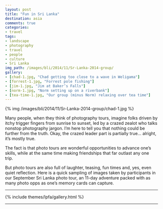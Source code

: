 ```yaml
---
layout: post
title: "Fun in Sri Lanka"
destination: asia
comments: true
categories:
- travel
tags:
- landscape
- photography
- travel
- people
- culture
- Sri Lanka
img_path: /images/bli/2014/11/Sr-Lanka-2014-group/
gallery:
- [chad-1.jpg, "Chad getting too close to a wave in Weligama"]
- [forrest-1.jpg, "Forrest pole fishing"]
- [jim-1.jpg, "Jim at Baker’s Falls"]
- [norm-1.jpg, "Norm setting up on a riverbank"]
- [tea-time-1.jpg, "Our group (minus Norm) relaxing over tea time"]
---
```


{% img /images/bli/2014/11/Sr-Lanka-2014-group/chad-1.jpg %}

Many people, when they think of photography tours, imagine folks  driven by itchy trigger fingers from sunrise to sunset, led by a crazed zealot who talks nonstop photography jargon. I’m here to tell you that nothing could be further from the truth. Okay, the crazed leader part is partially true… alright, it’s mostly true. 

<!--more-->

The fact is that photo tours are wonderful opportunities to advance one’s skills, while at the same time making friendships that far outlast any one trip. 

But photo tours are also full of laughter, teasing, fun times and, yes, even quiet reflection. Here is a quick sampling of images taken by participants in our September Sri Lanka photo tour, an 11-day adventure packed with as many photo opps as one’s memory cards can capture. 

---

{% include themes/lpfa/gallery.html %}

---




